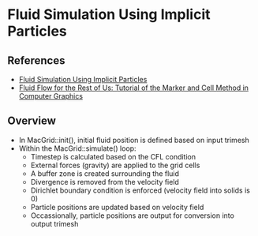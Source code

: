 # Fluid Simulation Using Implicit Particles

## References  
- <a href="http://www.danenglesson.com/images/portfolio/FLIP/rapport.pdf"> Fluid Simulation Using Implicit Particles </a>
- <a href="https://cg.informatik.uni-freiburg.de/intern/seminar/gridFluids_fluid_flow_for_the_rest_of_us.pdf"> Fluid Flow for the Rest of Us: Tutorial of the Marker and Cell Method in Computer Graphics </a>

## Overview
- In MacGrid::init(), initial fluid position is defined based on input trimesh 
- Within the MacGrid::simulate() loop:
    - Timestep is calculated based on the CFL condition
    - External forces (gravity) are applied to the grid cells
    - A buffer zone is created surrounding the fluid
    - Divergence is removed from the velocity field
    - Dirichlet boundary condition is enforced (velocity field into solids is 0)
    - Particle positions are updated based on velocity field
    - Occassionally, particle positions are output for conversion into output trimesh

